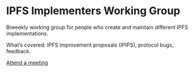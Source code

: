 # IPFS Implementers Working Group

Biweekly working group for people who create and maintain different IPFS implementations.

What’s covered: IPFS improvement proposals (IPIPS), protocol bugs, feedback.

[Attend a meeting](https://lu.ma/ipfs-implementers)
